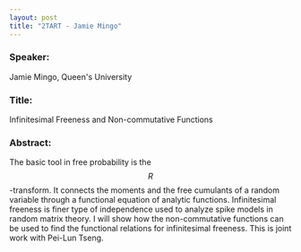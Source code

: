 ```yaml
---
layout: post
title: "2TART - Jamie Mingo"
---
```


### Speaker:

Jamie Mingo, Queen's University

### Title:

Infinitesimal Freeness and Non-commutative Functions

### Abstract:

The basic tool in free probability is the $$R$$-transform. It connects the moments and the free cumulants of a random variable through a functional equation of analytic functions. Infinitesimal freeness is finer type of independence used to analyze spike models in random matrix theory. I will show how the non-commutative functions can be used to find the functional relations for infinitesimal freeness. This is joint work with Pei-Lun Tseng.